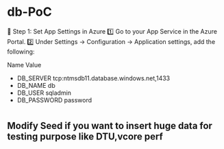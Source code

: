 # db-PoC
🔧 Step 1: Set App Settings in Azure
1️⃣ Go to your App Service in the Azure Portal.
2️⃣ Under Settings → Configuration → Application settings, add the following:

Name	Value
* DB_SERVER	tcp:ntmsdb11.database.windows.net,1433
* DB_NAME	db
* DB_USER	sqladmin
* DB_PASSWORD	password

# 
## Modify Seed if you want to insert huge data for testing purpose like DTU,vcore perf
